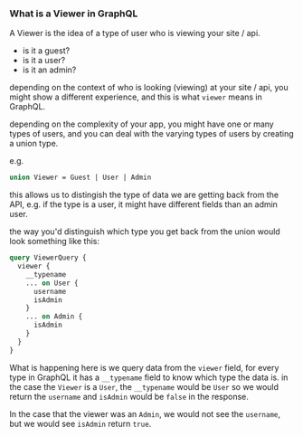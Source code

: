 ### What is a Viewer in GraphQL

A Viewer is the idea of a type of user who is viewing your site / api.

- is it a guest?
- is it a user?
- is it an admin?

depending on the context of who is looking (viewing) at your site / api, you might show a different experience, and this is what `viewer` means in GraphQL.

depending on the complexity of your app, you might have one or many types of users, and you can deal with the varying types of users by creating a union type.

e.g.

```graphql
union Viewer = Guest | User | Admin
```

this allows us to distingish the type of data we are getting back from the API, e.g. if the type is a user, it might have different fields than an admin user.

the way you'd distinguish which type you get back from the union would look something like this:

```graphql
query ViewerQuery {
  viewer {
    __typename
    ... on User {
      username
      isAdmin
    }
    ... on Admin {
      isAdmin
    }
  }
}
```

What is happening here is we query data from the `viewer` field, for every type in GraphQL it has a `__typename` field to know which type the data is. in the case the `Viewer` is a `User`, the `__typename` would be `User` so we would return the `username` and `isAdmin` would be `false` in the response.

In the case that the viewer was an `Admin`, we would not see the `username`, but we would see `isAdmin` return `true`.
